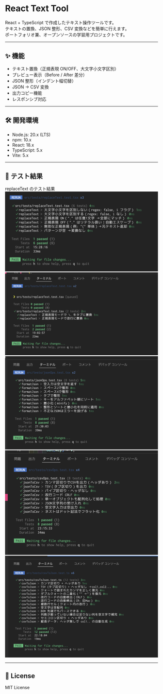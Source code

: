 # React Text Tool

React + TypeScript で作成したテキスト操作ツールです。  
テキストの置換、JSON 整形、CSV 変換などを簡単に行えます。  
ポートフォリオ兼、オープンソースの学習用プロジェクトです。

---

## ✨ 機能

- テキスト置換（正規表現 ON/OFF、大文字小文字区別）
- プレビュー表示（Before / After 差分）
- JSON 整形（インデント幅切替）
- JSON → CSV 変換
- 出力コピー機能
- レスポンシブ対応

---

## 🛠 開発環境

- Node.js: 20.x (LTS)
- npm: 10.x
- React: 18.x
- TypeScript: 5.x
- Vite: 5.x

---

## 🧪 テスト結果

replaceText のテスト結果
![replaceText のテスト結果](./docs/images/replaceText-result-success.png)
![replaceText のテスト結果](./docs/images/replaceText-escape-success.png)
![jsonOps のテスト結果](./docs/images/jsonOps-result-success.png)
![CsvTool のテスト結果](./docs/images/CsvTool-result-success.png)
![CsvJson のテスト結果](./docs/images/csvToJson-success.png)

---

## 📜 License

MIT License
